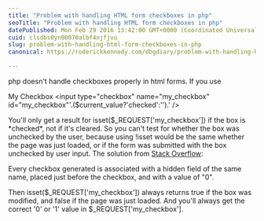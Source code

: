 ```yaml
---
title: "Problem with handling HTML form checkboxes in php"
seoTitle: "Problem with handling HTML form checkboxes in php"
datePublished: Mon Feb 29 2016 13:42:00 GMT+0000 (Coordinated Universal Time)
cuid: clsdbs0yn00070albf4njfjvu
slug: problem-with-handling-html-form-checkboxes-in-php
canonical: https://roderickkennedy.com/dbgdiary/problem-with-handling-html-form-checkboxes-in-php

---
```


php doesn't handle checkboxes properly in html forms. If you use

My Checkbox &lt;input type="checkbox" name="my\_checkbox" id="my\_checkbox"'.($current\_value?'checked':'').' /&gt;

You'll only get a result for isset($\_REQUEST\['my\_checkbox'\]) if the box is \*checked\*, not if it's cleared. So you can't test for whether the box was unchecked by the user, because using !isset would be the same whether the page was just loaded, or if the form was submitted with the box unchecked by user input. The solution from [Stack Overflow](http://stackoverflow.com/questions/4554758/how-to-read-if-a-checkbox-is-checked-in-php):

Every checkbox generated is associated with a hidden field of the same name, placed just before the checkbox, and with a value of "0".

Then isset($\_REQUEST\['my\_checkbox'\]) always returns true if the box was modified, and false if the page was just loaded. And you'll always get the correct '0' or '1' value in $\_REQUEST\['my\_checkbox'\].